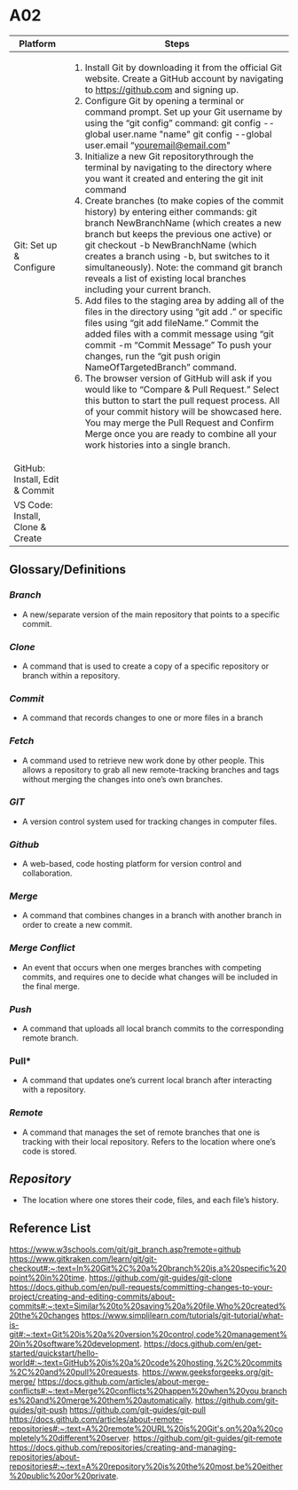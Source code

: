 # A02

| Platform | Steps |
| --- | --- |
| Git: Set up & Configure | <ol><li>Install Git by downloading it from the official Git website. Create a GitHub account by navigating to https://github.com and signing up.</li><li>Configure Git by opening a terminal or command prompt. Set up your Git username by using the “git config” command: git config --global user.name "name"  git config --global user.email “youremail@email.com"</li><li>Initialize a new Git repositorythrough the terminal by navigating to the directory where you want it created and entering the git init command</li><li>Create branches (to make copies of the commit history) by entering either commands: git branch NewBranchName (which creates a new branch but keeps the previous one active) or git checkout -b NewBranchName (which creates a branch using -b, but switches to it simultaneously). Note: the command git branch reveals a list of existing local branches including your current branch.</li><li>Add files to the staging area by adding all of the files in the directory using “git add .”  or specific files using “git add fileName.” Commit the added files with a commit message using “git commit -m “Commit Message” To push your changes, run the “git push origin NameOfTargetedBranch” command.</li><li>The browser version of GitHub will ask if you would like to “Compare & Pull Request.” Select this button to start the pull request process. All of your commit history will be showcased here. You may merge the Pull Request and Confirm Merge once you are ready to combine all your work histories into a single branch.</li></ol>|
| GitHub: Install, Edit & Commit |  |
| VS Code: Install, Clone & Create |  |


## Glossary/Definitions
### ***Branch***
+ A new/separate version of the main repository that points to a specific commit.

### ***Clone***
+ A command that is used to create a copy of a specific repository or branch within a repository.

### ***Commit***
+ A command that records changes to one or more files in a branch

### ***Fetch***
+ A command used to retrieve new work done by other people. This allows a repository to grab all new remote-tracking branches and tags without merging the changes into one’s own branches.

### ***GIT***
+ A version control system used for tracking changes in computer files.

### ***Github***
+ A web-based, code hosting platform for version control and collaboration.

### ***Merge***
+ A command that combines changes in a branch with another branch in order to create a new commit.

### ***Merge Conflict***
+ An event that occurs when one merges branches with competing commits, and requires one to decide what changes will be included in the final merge.

### ***Push***
+ A command that uploads all local branch commits to the corresponding remote branch.

### **Pull***
+ A command that updates one’s current local branch after interacting with a repository.

### ***Remote***
+ A command that manages the set of remote branches that one is tracking with their local repository.
Refers to the location where one’s code is stored.

## ***Repository***
+ The location where one stores their code, files, and each file’s history.

## Reference List
https://www.w3schools.com/git/git_branch.asp?remote=github
https://www.gitkraken.com/learn/git/git-checkout#:~:text=In%20Git%2C%20a%20branch%20is,a%20specific%20point%20in%20time.
https://github.com/git-guides/git-clone
https://docs.github.com/en/pull-requests/committing-changes-to-your-project/creating-and-editing-commits/about-commits#:~:text=Similar%20to%20saving%20a%20file,Who%20created%20the%20changes
https://www.simplilearn.com/tutorials/git-tutorial/what-is-git#:~:text=Git%20is%20a%20version%20control,code%20management%20in%20software%20development. 
https://docs.github.com/en/get-started/quickstart/hello-world#:~:text=GitHub%20is%20a%20code%20hosting,%2C%20commits%2C%20and%20pull%20requests. 
https://www.geeksforgeeks.org/git-merge/ 
https://docs.github.com/articles/about-merge-conflicts#:~:text=Merge%20conflicts%20happen%20when%20you,branches%20and%20merge%20them%20automatically. 
https://github.com/git-guides/git-push 
https://github.com/git-guides/git-pull 
https://docs.github.com/articles/about-remote-repositories#:~:text=A%20remote%20URL%20is%20Git's,on%20a%20completely%20different%20server. 
https://github.com/git-guides/git-remote 
https://docs.github.com/repositories/creating-and-managing-repositories/about-repositories#:~:text=A%20repository%20is%20the%20most,be%20either%20public%20or%20private. 